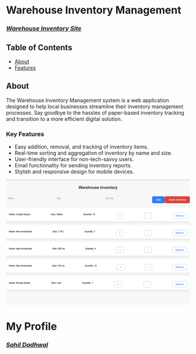 # Warehouse Inventory Management

### [*Warehouse Inventory Site*](https://sahildadhwal.github.io/WarehouseStock)

## Table of Contents

- [About](#about)
- [Features](#key-features)

## About

The Warehouse Inventory Management system is a web application designed to help local businesses streamline their inventory management processes. Say goodbye to the hassles of paper-based inventory tracking and transition to a more efficient digital solution.

### Key Features
- Easy addition, removal, and tracking of inventory items.
- Real-time sorting and aggregation of inventory by name and size.
- User-friendly interface for non-tech-savvy users.
- Email functionality for sending inventory reports.
- Stylish and responsive design for mobile devices.

![Project Image](/img/project-image.png)

# My Profile
### [*Sahil Dadhwal*](https://github.com/sahildadhwal)

